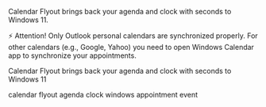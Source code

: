 [//]: # (Description)

Calendar Flyout brings back your agenda and clock with seconds to Windows 11.

⚡ Attention! 
Only Outlook personal calendars are synchronized properly. For other calendars (e.g., Google, Yahoo) you need to open Windows Calendar app to synchronize your appointments.

[//]: # (Short description)

Calendar Flyout brings back your agenda and clock with seconds to Windows 11

[//]: # (Keywords)

calendar
flyout
agenda
clock
windows
appointment
event